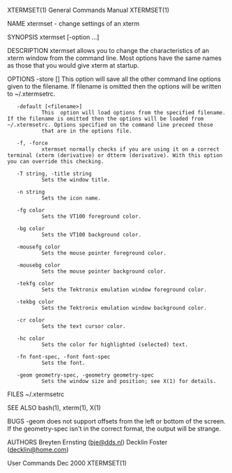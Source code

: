 XTERMSET(1)                                                                                General Commands Manual                                                                                XTERMSET(1)



NAME
       xtermset - change settings of an xterm

SYNOPSIS
       xtermset [-option ...]

DESCRIPTION
       xtermset allows you to change the characteristics of an xterm window from the command line. Most options have the same names as those that you would give xterm at startup.

OPTIONS
       -store [<filename>]
               This option will save all the other command line options given to the filename. If filename is omitted then the options will be written to ~/.xtermsetrc.

       -default [<filename>]
               This  option will load options from the specified filename. If the filename is omitted then the options will be loaded from ~/.xtermsetrc. Options specified on the command line preceed those
               that are in the options file.

       -f, -force
               xtermset normally checks if you are using it on a correct terminal (xterm (derivative) or dtterm (derivative). With this option you can override this checking.

       -T string, -title string
               Sets the window title.

       -n string
               Sets the icon name.

       -fg color
               Sets the VT100 foreground color.

       -bg color
               Sets the VT100 background color.

       -mousefg color
               Sets the mouse pointer foreground color.

       -mousebg color
               Sets the mouse pointer background color.

       -tekfg color
               Sets the Tektronix emulation window foreground color.

       -tekbg color
               Sets the Tektronix emulation window background color.

       -cr color
               Sets the text cursor color.

       -hc color
               Sets the color for highlighted (selected) text.

       -fn font-spec, -font font-spec
               Sets the font.

       -geom geometry-spec, -geometry geometry-spec
               Sets the window size and position; see X(1) for details.

FILES
       ~/.xtermsetrc

SEE ALSO
       bash(1), xterm(1), X(1)

BUGS
       -geom does not support offsets from the left or bottom of the screen.  If the geometry-spec isn't in the correct format, the output will be strange.

AUTHORS
       Breyten Ernsting (bje@dds.nl)
       Decklin Foster (decklin@home.com)



User Commands                                                                                      Dec 2000                                                                                       XTERMSET(1)
